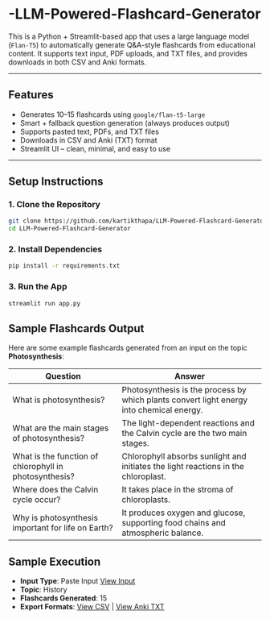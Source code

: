 # -LLM-Powered-Flashcard-Generator
This is a Python + Streamlit-based app that uses a large language model (`Flan-T5`) to automatically generate Q&A-style flashcards from educational content. It supports text input, PDF uploads, and TXT files, and provides downloads in both CSV and Anki formats.

-------------------

## Features

-  Generates 10–15 flashcards using `google/flan-t5-large`
-  Smart + fallback question generation (always produces output)
-  Supports pasted text, PDFs, and TXT files
-  Downloads in CSV and Anki (TXT) format
-  Streamlit UI – clean, minimal, and easy to use

-------------------

## Setup Instructions

### 1. Clone the Repository
```bash
git clone https://github.com/kartikthapa/LLM-Powered-Flashcard-Generator.git
cd LLM-Powered-Flashcard-Generator

```
### 2. Install Dependencies
```bash
pip install -r requirements.txt

```
### 3. Run the App
```bash
streamlit run app.py
 ```

## Sample Flashcards Output

Here are some example flashcards generated from an input on the topic **Photosynthesis**:

| Question                                                         | Answer                                                                                     |
|------------------------------------------------------------------|--------------------------------------------------------------------------------------------|
| What is photosynthesis?                                          | Photosynthesis is the process by which plants convert light energy into chemical energy.  |
| What are the main stages of photosynthesis?                      | The light-dependent reactions and the Calvin cycle are the two main stages.               |
| What is the function of chlorophyll in photosynthesis?           | Chlorophyll absorbs sunlight and initiates the light reactions in the chloroplast.        |
| Where does the Calvin cycle occur?                               | It takes place in the stroma of chloroplasts.                                              |
| Why is photosynthesis important for life on Earth?               | It produces oxygen and glucose, supporting food chains and atmospheric balance.           |

## Sample Execution 

- **Input Type**: Paste Input [View Input](sample_output/input.txt)
- **Topic**: History
- **Flashcards Generated**: 15 
- **Export Formats**: [View CSV](sample_output/flashcards_history.csv) | [View Anki TXT](sample_output/anki_flashcards_history.txt)



